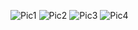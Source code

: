 ![Pic1](https://raw.githubusercontent.com/CasperOng/githubusercontent/main/IMG-20221126-WA0005.jpg?token=GHSAT0AAAAAAB24HVLLLVWVOIXUL6J5TW2GY4CEW6Q)
![Pic2](https://raw.githubusercontent.com/CasperOng/githubusercontent/main/IMG-20221126-WA0001.jpg?token=GHSAT0AAAAAAB24HVLKBZPPFQ4PK5S7BY2IY4CEXDQ)
![Pic3](https://raw.githubusercontent.com/CasperOng/githubusercontent/main/IMG-20221126-WA0002.jpg?token=GHSAT0AAAAAAB24HVLKJXT3SB2TNKEJU3P4Y4CEXIQ)
![Pic4](https://raw.githubusercontent.com/CasperOng/githubusercontent/main/IMG-20221126-WA0005.jpg?token=GHSAT0AAAAAAB24HVLLOGTXUCCDZ6AC7S4AY4CEXOQ)